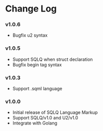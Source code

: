 # Change Log

### v1.0.6

- Bugfix u2 syntax

### v1.0.5

- Support SQLQ when struct declaration
- Bugfix begin tag syntax

### v1.0.3

- Support .sqml language

### v1.0.0

- Initial release of SQLQ Language Markup
- Support SQLQ/v1.0 and U2/v1.0
- Integrate with Golang

